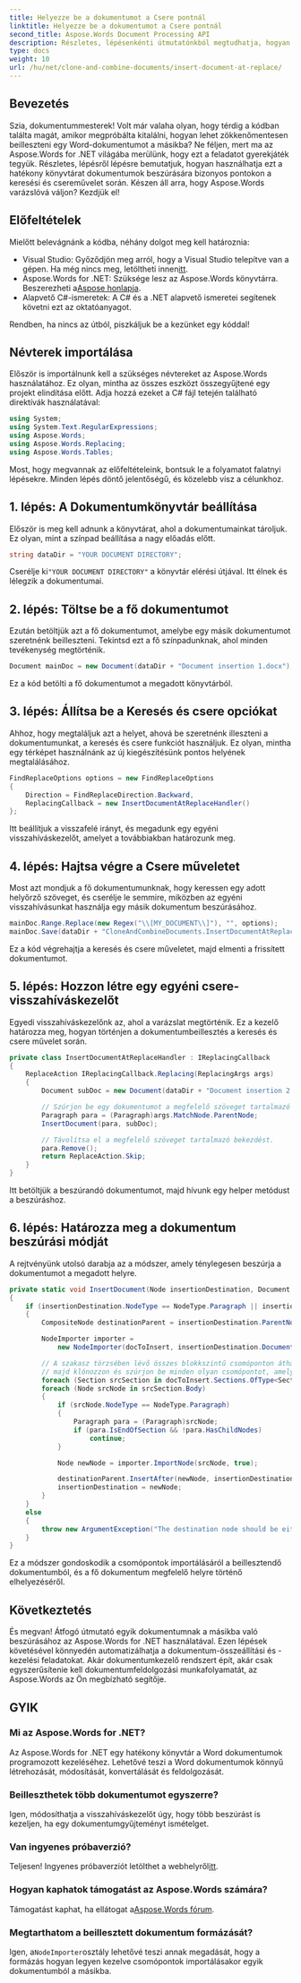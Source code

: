 ```yaml
---
title: Helyezze be a dokumentumot a Csere pontnál
linktitle: Helyezze be a dokumentumot a Csere pontnál
second_title: Aspose.Words Document Processing API
description: Részletes, lépésenkénti útmutatónkból megtudhatja, hogyan lehet zökkenőmentesen beilleszteni egy Word-dokumentumot a másikba az Aspose.Words for .NET segítségével. Tökéletes azoknak a fejlesztőknek, akik egyszerűsíteni szeretnék a dokumentumfeldolgozást.
type: docs
weight: 10
url: /hu/net/clone-and-combine-documents/insert-document-at-replace/
---
```

## Bevezetés

Szia, dokumentummesterek! Volt már valaha olyan, hogy térdig a kódban találta magát, amikor megpróbálta kitalálni, hogyan lehet zökkenőmentesen beilleszteni egy Word-dokumentumot a másikba? Ne féljen, mert ma az Aspose.Words for .NET világába merülünk, hogy ezt a feladatot gyerekjáték tegyük. Részletes, lépésről lépésre bemutatjuk, hogyan használhatja ezt a hatékony könyvtárat dokumentumok beszúrására bizonyos pontokon a keresési és csereművelet során. Készen áll arra, hogy Aspose.Words varázslóvá váljon? Kezdjük el!

## Előfeltételek

Mielőtt belevágnánk a kódba, néhány dolgot meg kell határoznia:

-  Visual Studio: Győződjön meg arról, hogy a Visual Studio telepítve van a gépen. Ha még nincs meg, letöltheti innen[itt](https://visualstudio.microsoft.com/).
-  Aspose.Words for .NET: Szüksége lesz az Aspose.Words könyvtárra. Beszerezheti a[Aspose honlapja](https://releases.aspose.com/words/net/).
- Alapvető C#-ismeretek: A C# és a .NET alapvető ismeretei segítenek követni ezt az oktatóanyagot.

Rendben, ha nincs az útból, piszkáljuk be a kezünket egy kóddal!

## Névterek importálása

Először is importálnunk kell a szükséges névtereket az Aspose.Words használatához. Ez olyan, mintha az összes eszközt összegyűjtené egy projekt elindítása előtt. Adja hozzá ezeket a C# fájl tetején található direktívák használatával:

```csharp
using System;
using System.Text.RegularExpressions;
using Aspose.Words;
using Aspose.Words.Replacing;
using Aspose.Words.Tables;
```

Most, hogy megvannak az előfeltételeink, bontsuk le a folyamatot falatnyi lépésekre. Minden lépés döntő jelentőségű, és közelebb visz a célunkhoz.

## 1. lépés: A Dokumentumkönyvtár beállítása

Először is meg kell adnunk a könyvtárat, ahol a dokumentumainkat tároljuk. Ez olyan, mint a színpad beállítása a nagy előadás előtt.

```csharp
string dataDir = "YOUR DOCUMENT DIRECTORY";
```

 Cserélje ki`"YOUR DOCUMENT DIRECTORY"` a könyvtár elérési útjával. Itt élnek és lélegzik a dokumentumai.

## 2. lépés: Töltse be a fő dokumentumot

Ezután betöltjük azt a fő dokumentumot, amelybe egy másik dokumentumot szeretnénk beilleszteni. Tekintsd ezt a fő színpadunknak, ahol minden tevékenység megtörténik.

```csharp
Document mainDoc = new Document(dataDir + "Document insertion 1.docx");
```

Ez a kód betölti a fő dokumentumot a megadott könyvtárból.

## 3. lépés: Állítsa be a Keresés és csere opciókat

Ahhoz, hogy megtaláljuk azt a helyet, ahová be szeretnénk illeszteni a dokumentumunkat, a keresés és csere funkciót használjuk. Ez olyan, mintha egy térképet használnánk az új kiegészítésünk pontos helyének megtalálásához.

```csharp
FindReplaceOptions options = new FindReplaceOptions
{
    Direction = FindReplaceDirection.Backward,
    ReplacingCallback = new InsertDocumentAtReplaceHandler()
};
```

Itt beállítjuk a visszafelé irányt, és megadunk egy egyéni visszahíváskezelőt, amelyet a továbbiakban határozunk meg.

## 4. lépés: Hajtsa végre a Csere műveletet

Most azt mondjuk a fő dokumentumunknak, hogy keressen egy adott helyőrző szöveget, és cserélje le semmire, miközben az egyéni visszahívásunkat használja egy másik dokumentum beszúrásához.

```csharp
mainDoc.Range.Replace(new Regex("\\[MY_DOCUMENT\\]"), "", options);
mainDoc.Save(dataDir + "CloneAndCombineDocuments.InsertDocumentAtReplace.docx");
```

Ez a kód végrehajtja a keresés és csere műveletet, majd elmenti a frissített dokumentumot.

## 5. lépés: Hozzon létre egy egyéni csere-visszahíváskezelőt

Egyedi visszahíváskezelőnk az, ahol a varázslat megtörténik. Ez a kezelő határozza meg, hogyan történjen a dokumentumbeillesztés a keresés és csere művelet során.

```csharp
private class InsertDocumentAtReplaceHandler : IReplacingCallback
{
    ReplaceAction IReplacingCallback.Replacing(ReplacingArgs args)
    {
        Document subDoc = new Document(dataDir + "Document insertion 2.docx");

        // Szúrjon be egy dokumentumot a megfelelő szöveget tartalmazó bekezdés után.
        Paragraph para = (Paragraph)args.MatchNode.ParentNode;
        InsertDocument(para, subDoc);

        // Távolítsa el a megfelelő szöveget tartalmazó bekezdést.
        para.Remove();
        return ReplaceAction.Skip;
    }
}
```

Itt betöltjük a beszúrandó dokumentumot, majd hívunk egy helper metódust a beszúráshoz.

## 6. lépés: Határozza meg a dokumentum beszúrási módját

A rejtvényünk utolsó darabja az a módszer, amely ténylegesen beszúrja a dokumentumot a megadott helyre.

```csharp
private static void InsertDocument(Node insertionDestination, Document docToInsert)
{
	if (insertionDestination.NodeType == NodeType.Paragraph || insertionDestination.NodeType == NodeType.Table)
	{
		CompositeNode destinationParent = insertionDestination.ParentNode;

		NodeImporter importer =
			new NodeImporter(docToInsert, insertionDestination.Document, ImportFormatMode.KeepSourceFormatting);

		// A szakasz törzsében lévő összes blokkszintű csomóponton áthaladva,
		// majd klónozzon és szúrjon be minden olyan csomópontot, amely nem a szakasz utolsó üres bekezdése.
		foreach (Section srcSection in docToInsert.Sections.OfType<Section>())
		foreach (Node srcNode in srcSection.Body)
		{
			if (srcNode.NodeType == NodeType.Paragraph)
			{
				Paragraph para = (Paragraph)srcNode;
				if (para.IsEndOfSection && !para.HasChildNodes)
					continue;
			}

			Node newNode = importer.ImportNode(srcNode, true);

			destinationParent.InsertAfter(newNode, insertionDestination);
			insertionDestination = newNode;
		}
	}
	else
	{
		throw new ArgumentException("The destination node should be either a paragraph or table.");
	}
}
```

Ez a módszer gondoskodik a csomópontok importálásáról a beillesztendő dokumentumból, és a fő dokumentum megfelelő helyre történő elhelyezéséről.

## Következtetés

És megvan! Átfogó útmutató egyik dokumentumnak a másikba való beszúrásához az Aspose.Words for .NET használatával. Ezen lépések követésével könnyedén automatizálhatja a dokumentum-összeállítási és -kezelési feladatokat. Akár dokumentumkezelő rendszert épít, akár csak egyszerűsítenie kell dokumentumfeldolgozási munkafolyamatát, az Aspose.Words az Ön megbízható segítője.

## GYIK

### Mi az Aspose.Words for .NET?
Az Aspose.Words for .NET egy hatékony könyvtár a Word dokumentumok programozott kezeléséhez. Lehetővé teszi a Word dokumentumok könnyű létrehozását, módosítását, konvertálását és feldolgozását.

### Beilleszthetek több dokumentumot egyszerre?
Igen, módosíthatja a visszahíváskezelőt úgy, hogy több beszúrást is kezeljen, ha egy dokumentumgyűjteményt ismételget.

### Van ingyenes próbaverzió?
 Teljesen! Ingyenes próbaverziót letölthet a webhelyről[itt](https://releases.aspose.com/).

### Hogyan kaphatok támogatást az Aspose.Words számára?
Támogatást kaphat, ha ellátogat a[Aspose.Words fórum](https://forum.aspose.com/c/words/8).

### Megtarthatom a beillesztett dokumentum formázását?
 Igen, a`NodeImporter`osztály lehetővé teszi annak megadását, hogy a formázás hogyan legyen kezelve csomópontok importálásakor egyik dokumentumból a másikba.
